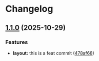 # Changelog

## [1.1.0](https://github.com/ghaschel/commitzen-poc/compare/v1.0.0...v1.1.0) (2025-10-29)


### Features

* **layout:** this is a feat commit ([478af68](https://github.com/ghaschel/commitzen-poc/commit/478af682af5c8d420e81eeab01e764076d909d61))
